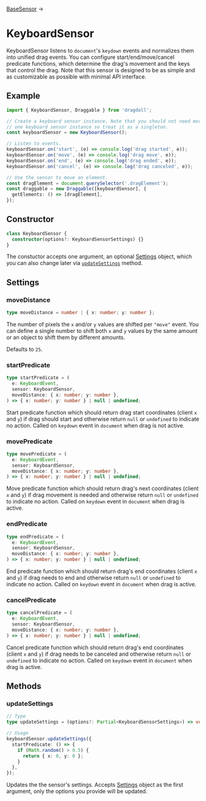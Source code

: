 [BaseSensor](/docs/base-sensor) →

# KeyboardSensor

KeyboardSensor listens to `document`'s `keydown` events and normalizes them into unified drag events. You can configure start/end/move/cancel predicate functions, which determine the drag's movement and the keys that control the drag. Note that this sensor is designed to be as simple and as customizable as possible with minimal API interface.

## Example

```ts
import { KeyboardSensor, Draggable } from 'dragdoll';

// Create a keyboard sensor instance. Note that you should not need more than
// one keyboard sensor instance so treat it as a singleton.
const keyboardSensor = new KeyboardSensor();

// Listen to events.
keyboardSensor.on('start', (e) => console.log('drag started', e));
keyboardSensor.on('move', (e) => console.log('drag move', e));
keyboardSensor.on('end', (e) => console.log('drag ended', e));
keyboardSensor.on('cancel', (e) => console.log('drag canceled', e));

// Use the sensor to move an element.
const dragElement = document.querySelector('.dragElement');
const draggable = new Draggable([keyboardSensor], {
  getElements: () => [dragElement],
});
```

## Constructor

```ts
class KeyboardSensor {
  constructor(options?: KeyboardSensorSettings) {}
}
```

The constuctor accepts one argument, an optional [Settings](#settings) object, which you can also change later via [`updateSettings`](#updatesettings) method.

## Settings

### moveDistance

```ts
type moveDistance = number | { x: number; y: number };
```

The number of pixels the `x` and/or `y` values are shifted per `"move"` event. You can define a single number to shift both `x` and `y` values by the same amount or an object to shift them by different amounts.

Defaults to `25`.

### startPredicate

```ts
type startPredicate = (
  e: KeyboardEvent,
  sensor: KeyboardSensor,
  moveDistance: { x: number; y: number },
) => { x: number; y: number } | null | undefined;
```

Start predicate function which should return drag start coordinates (client `x` and `y`) if drag should start and otherwise return `null` or `undefined` to indicate no action. Called on `keydown` event in `document` when drag is not active.

### movePredicate

```ts
type movePredicate = (
  e: KeyboardEvent,
  sensor: KeyboardSensor,
  moveDistance: { x: number; y: number },
) => { x: number; y: number } | null | undefined;
```

Move predicate function which should return drag's next coordinates (client `x` and `y`) if drag movement is needed and otherwise return `null` or `undefined` to indicate no action. Called on `keydown` event in `document` when drag is active.

### endPredicate

```ts
type endPredicate = (
  e: KeyboardEvent,
  sensor: KeyboardSensor,
  moveDistance: { x: number; y: number },
) => { x: number; y: number } | null | undefined;
```

End predicate function which should return drag's end coordinates (client `x` and `y`) if drag needs to end and otherwise return `null` or `undefined` to indicate no action. Called on `keydown` event in `document` when drag is active.

### cancelPredicate

```ts
type cancelPredicate = (
  e: KeyboardEvent,
  sensor: KeyboardSensor,
  moveDistance: { x: number; y: number },
) => { x: number; y: number } | null | undefined;
```

Cancel predicate function which should return drag's end coordinates (client `x` and `y`) if drag needs to be canceled and otherwise return `null` or `undefined` to indicate no action. Called on `keydown` event in `document` when drag is active.

## Methods

### updateSettings

```ts
// Type
type updateSettings = (options?: Partial<KeyboardSensorSettings>) => void;

// Usage
keyboardSensor.updateSettings({
  startPredicate: () => {
    if (Math.random() > 0.5) {
      return { x: 0, y: 0 };
    }
  },
});
```

Updates the the sensor's settings. Accepts [Settings](#settings) object as the first argument, only the options you provide will be updated.
